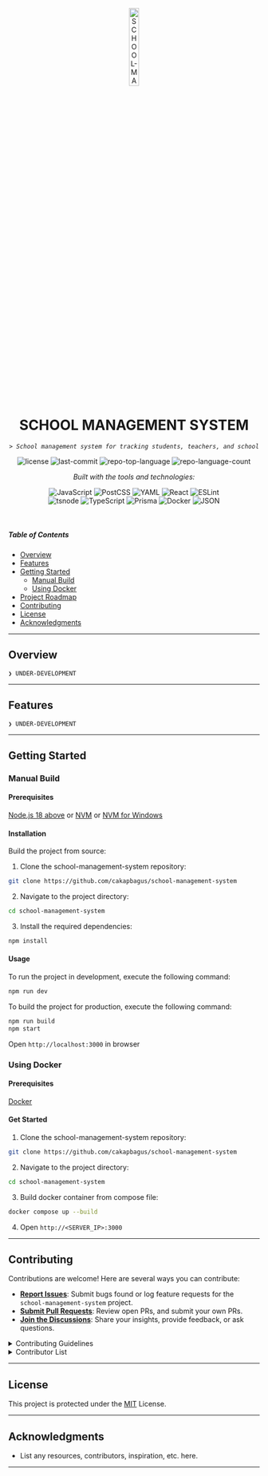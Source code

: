 <p align="center">
<img src="https://img.icons8.com/?size=512&id=114259&format=png" width="20%" alt="SCHOOL-MANAGEMENT-SYSTEM-logo">
</p>

<p align="center">
    <h1 align="center">SCHOOL MANAGEMENT SYSTEM</h1>
</p>
<p align="center">
    <code><em>> School management system for tracking students, teachers, and school</em></code>
</p>
<p align="center">
	<img src="https://img.shields.io/github/license/cakapbagus/school-management-system?style=flat&logo=opensourceinitiative&logoColor=white&color=0080ff" alt="license">
	<img src="https://img.shields.io/github/last-commit/cakapbagus/school-management-system?style=flat&logo=git&logoColor=white&color=0080ff" alt="last-commit">
	<img src="https://img.shields.io/github/languages/top/cakapbagus/school-management-system?style=flat&color=0080ff" alt="repo-top-language">
	<img src="https://img.shields.io/github/languages/count/cakapbagus/school-management-system?style=flat&color=0080ff" alt="repo-language-count">
</p>
<p align="center">
		<em>Built with the tools and technologies:</em>
</p>
<p align="center">
	<img src="https://img.shields.io/badge/JavaScript-F7DF1E.svg?style=flat&logo=JavaScript&logoColor=black" alt="JavaScript">
	<img src="https://img.shields.io/badge/PostCSS-DD3A0A.svg?style=flat&logo=PostCSS&logoColor=white" alt="PostCSS">
	<img src="https://img.shields.io/badge/YAML-CB171E.svg?style=flat&logo=YAML&logoColor=white" alt="YAML">
	<img src="https://img.shields.io/badge/React-61DAFB.svg?style=flat&logo=React&logoColor=black" alt="React">
	<img src="https://img.shields.io/badge/ESLint-4B32C3.svg?style=flat&logo=ESLint&logoColor=white" alt="ESLint">
	<br>
	<img src="https://img.shields.io/badge/tsnode-3178C6.svg?style=flat&logo=ts-node&logoColor=white" alt="tsnode">
	<img src="https://img.shields.io/badge/TypeScript-3178C6.svg?style=flat&logo=TypeScript&logoColor=white" alt="TypeScript">
	<img src="https://img.shields.io/badge/Prisma-2D3748.svg?style=flat&logo=Prisma&logoColor=white" alt="Prisma">
	<img src="https://img.shields.io/badge/Docker-2496ED.svg?style=flat&logo=Docker&logoColor=white" alt="Docker">
	<img src="https://img.shields.io/badge/JSON-000000.svg?style=flat&logo=JSON&logoColor=white" alt="JSON">
</p>

<br>

##### Table of Contents

-   [ Overview](#-overview)
-   [ Features](#-features)
-   [ Getting Started](#-getting-started)
    -   [ Manual Build](#-manual-build)
    -   [ Using Docker](#-using-docker)
-   [ Project Roadmap](#-project-roadmap)
-   [ Contributing](#-contributing)
-   [ License](#-license)
-   [ Acknowledgments](#-acknowledgments)

---

## Overview

<code>❯ UNDER-DEVELOPMENT</code>

---

## Features

<code>❯ UNDER-DEVELOPMENT</code>

---

## Getting Started

### Manual Build

#### Prerequisites

[Node.js 18 above](https://nodejs.org/en/download/package-manager) or [NVM](https://github.com/nvm-sh/nvm) or [NVM for Windows](https://github.com/coreybutler/nvm-windows)

#### Installation

Build the project from source:

1. Clone the school-management-system repository:

```sh
git clone https://github.com/cakapbagus/school-management-system
```

2. Navigate to the project directory:

```sh
cd school-management-system
```

3. Install the required dependencies:

```sh
npm install
```

#### Usage

To run the project in development, execute the following command:

```sh
npm run dev
```

To build the project for production, execute the following command:

```sh
npm run build
npm start
```

Open `http://localhost:3000` in browser

### Using Docker

#### Prerequisites

[Docker](https://docs.docker.com/engine/install/)

#### Get Started

1. Clone the school-management-system repository:

```sh
git clone https://github.com/cakapbagus/school-management-system
```

2. Navigate to the project directory:

```sh
cd school-management-system
```

3. Build docker container from compose file:

```sh
docker compose up --build
```

4. Open `http://<SERVER_IP>:3000`

---

## Contributing

Contributions are welcome! Here are several ways you can contribute:

-   **[Report Issues](https://github.com/cakapbagus/school-management-system/issues)**: Submit bugs found or log feature requests for the `school-management-system` project.
-   **[Submit Pull Requests](https://github.com/cakapbagus/school-management-system/blob/main/CONTRIBUTING.md)**: Review open PRs, and submit your own PRs.
-   **[Join the Discussions](https://github.com/cakapbagus/school-management-system/discussions)**: Share your insights, provide feedback, or ask questions.

<details closed>
<summary>Contributing Guidelines</summary>

1. **Fork the Repository**: Start by forking the project repository to your github account.
2. **Clone Locally**: Clone the forked repository to your local machine using a git client.
    ```sh
    git clone https://github.com/cakapbagus/school-management-system
    ```
3. **Create a New Branch**: Always work on a new branch, giving it a descriptive name.
    ```sh
    git checkout -b new-feature-x
    ```
4. **Make Your Changes**: Develop and test your changes locally.
5. **Commit Your Changes**: Commit with a clear message describing your updates.
    ```sh
    git commit -m 'Implemented new feature x.'
    ```
6. **Push to github**: Push the changes to your forked repository.
    ```sh
    git push origin new-feature-x
    ```
7. **Submit a Pull Request**: Create a PR against the original project repository. Clearly describe the changes and their motivations.
8. **Review**: Once your PR is reviewed and approved, it will be merged into the main branch. Congratulations on your contribution!
 </details>

<details closed>
<summary>Contributor List</summary>
<br>
<p align="left">
   <a href="https://github.com{/cakapbagus/school-management-system/}graphs/contributors">
      <img src="https://contrib.rocks/image?repo=cakapbagus/school-management-system">
   </a>
</p>
</details>

---

## License

This project is protected under the [MIT](https://choosealicense.com/licenses/mit/) License.

---

## Acknowledgments

-   List any resources, contributors, inspiration, etc. here.

---
